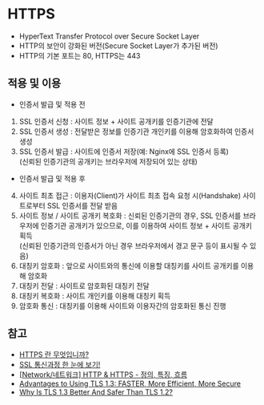 # HTTPS
- HyperText Transfer Protocol over Secure Socket Layer
- HTTP의 보안이 강화된 버전(Secure Socket Layer가 추가된 버전)
- HTTP의 기본 포트는 80, HTTPS는 443

## 적용 및 이용
- 인증서 발급 및 적용 전
1. SSL 인증서 신청 : 사이트 정보 + 사이트 공개키를 인증기관에 전달
2. SSL 인증서 생성 : 전달받은 정보를 인증기관 개인키를 이용해 암호화하여 인증서 생성
3. SSL 인증서 발급 : 사이트에 인증서 저장(예: Nginx에 SSL 인증서 등록)  
   (신뢰된 인증기관의 공개키는 브라우저에 저장되어 있는 상태)

- 인증서 발급 및 적용 후
4. 사이트 최초 접근 : 이용자(Client)가 사이트 최초 접속 요청 시(Handshake) 사이트로부터 SSL 인증서를 전달 받음
5. 사이트 정보 / 사이트 공개키 복호화 : 신뢰된 인증기관의 경우, SSL 인증서를 브라우저에 인증기관 공개키가 있으므로, 이를 이용하여 사이트 정보 + 사이트 공개키 획득  
   (신뢰된 인증기관의 인증서가 아닌 경우 브라우저에서 경고 문구 등이 표시될 수 있음)
6. 대칭키 암호화 : 앞으로 사이트와의 통신에 이용할 대칭키를 사이트 공개키를 이용해 암호화
7. 대칭키 전달 : 사이트로 암호화된 대칭키 전달
8. 대칭키 복호화 : 사이트 개인키를 이용해 대칭키 획득
9. 암호화 통신 : 대칭키를 이용해 사이트와 이용자간의 암호화된 통신 진행

## 참고
- [HTTPS 란 무엇입니까?](https://www.ssl.com/ko/%EC%9E%90%EC%A3%BC-%EB%AC%BB%EB%8A%94-%EC%A7%88%EB%AC%B8/https-%EB%9E%80/)
- [SSL 통신과정 한 눈에 보기!](https://blog.naver.com/ssl_study/30151160122)
- [[Network/네트워크] HTTP & HTTPS - 정의, 특징, 흐름](https://velog.io/@yanghl98/Network%EB%84%A4%ED%8A%B8%EC%9B%8C%ED%81%AC-HTTP-HTTPS)
- [Advantages to Using TLS 1.3: FASTER, More Efficient, More Secure](https://embeddedcomputing.com/technology/security/advantages-to-using-tls-1-3-faster-more-efficient-more-secure)
- [Why Is TLS 1.3 Better And Safer Than TLS 1.2?](https://www.appviewx.com/blogs/why-is-tls-1-3-better-and-safer-than-tls-1-2/)
